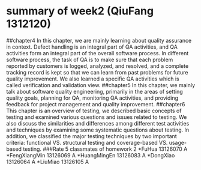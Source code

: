 # summary of week2 (QiuFang 1312120)
##chapter4
In this chapter, we are mainly learning about quality assurance in context. Defect handling is an integral part of QA activities, and QA activities form an integral part of the overall software process. In different software process, the task of QA is to make sure that each problem reported by customers is logged, analyzed, and resolved, and a complete tracking record is kept so that we can learn from past problems for future quality improvement. We also learned a specific QA activities which is called verification and validation view.
##chapter5
In this chapter, we mainly talk about software quality engineering, primarily in the areas of setting quality goals, planning for QA, monitoring QA activities, and providing feedback for project management and quality improvement.
##chapter6
This chapter is an overview of testing, we described basic concepts of testing and examined various questions and issues related to testing. We also discuss the similarities and differences among different test activities and techniques by examining some systematic questions about testing. In addition, we classified the major testing techniques by two important criteria: functional VS. structural testing and coverage-based VS. usage-based testing.
###Rate 5 classmates of homework 2 
*FuHua 13126070 A
*FengXiangMin 13126069 A
*HuangMingEn 13126083 A
*DongXiao 13126064 A
*LiuMiao 13126105 A
